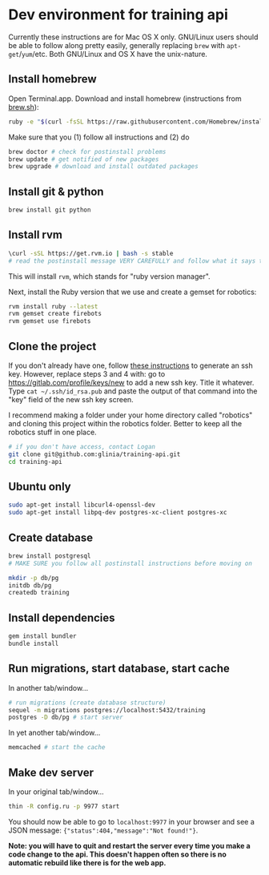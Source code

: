 # Dev environment for training api

Currently these instructions are for Mac OS X only. GNU/Linux users should be able to follow along pretty easily, generally replacing `brew` with `apt-get`/`yum`/etc. Both GNU/Linux and OS X have the unix-nature.

## Install homebrew
Open Terminal.app. Download and install homebrew (instructions from [brew.sh](http://brew.sh/)):
```bash
ruby -e "$(curl -fsSL https://raw.githubusercontent.com/Homebrew/install/master/install)"
```

Make sure that you (1) follow all instructions and (2) do
```bash
brew doctor # check for postinstall problems
brew update # get notified of new packages
brew upgrade # download and install outdated packages
```

## Install git & python
```bash
brew install git python
```

## Install rvm

```bash
\curl -sSL https://get.rvm.io | bash -s stable
# read the postinstall message VERY CAREFULLY and follow what it says to do
```

This will install `rvm`, which stands for "ruby version manager".

Next, install the Ruby version that we use and create a gemset for robotics:
```bash
rvm install ruby --latest
rvm gemset create firebots
rvm gemset use firebots
```

## Clone the project

If you don't already have one, follow [these instructions](https://help.github.com/articles/generating-ssh-keys/) to generate an ssh key.
However, replace steps 3 and 4 with: go to https://gitlab.com/profile/keys/new to add a new ssh key. Title it whatever.
Type `cat ~/.ssh/id_rsa.pub` and paste the output of that command into the "key" field of the new ssh key screen.

I recommend making a folder under your home directory called "robotics" and cloning this project within the robotics folder. Better to keep all the robotics stuff in one place.
```bash
# if you don't have access, contact Logan
git clone git@github.com:glinia/training-api.git
cd training-api
```

## Ubuntu only

```bash
sudo apt-get install libcurl4-openssl-dev
sudo apt-get install libpq-dev postgres-xc-client postgres-xc
```

## Create database

```bash
brew install postgresql
# MAKE SURE you follow all postinstall instructions before moving on

mkdir -p db/pg
initdb db/pg
createdb training
```

## Install dependencies

```bash
gem install bundler
bundle install
```

## Run migrations, start database, start cache

In another tab/window...
```bash
# run migrations (create database structure)
sequel -m migrations postgres://localhost:5432/training
postgres -D db/pg # start server
```

In yet another tab/window...
```bash
memcached # start the cache
```

## Make dev server

In your original tab/window...
```bash
thin -R config.ru -p 9977 start
```

You should now be able to go to `localhost:9977` in your browser and see a JSON message: `{"status":404,"message":"Not found!"}`.

**Note: you will have to quit and restart the server every time you make a code change to the api. This doesn't happen often so there is no automatic rebuild like there is for the web app.**

